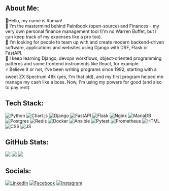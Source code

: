 ## About Me:

👋Hello, my name is Roman!
<br>
🔭 I'm the mastermind behind Paintbook (open-source) and Finances - my very own personal finance management tool (I'm no Warren Buffet, but I can keep track of my expenses like a pro too).
<br>
👯 I’m looking for people to team up with and create modern backend-driven software, applications and websites using Django with DRF, Flask or FastAPI.
<br>
🌱 I keep learning Django, devops workflows, object-oriented programming patterns and some frontend instruments like React, for example.
<br>
⚡ Believe it or not, I've been writing programs since 1992, starting with a sweet ZX Spectrum 48k (yes, I'm that old), and my first program helped me manage my cash like a boss. Now, I'm using my powers for good (and also to pay rent).

## Tech Stack:
![Python](https://img.shields.io/badge/python-343434?style=for-the-badge&logo=python&logoColor=white) ![Chart.js](https://img.shields.io/badge/chart.js-343434.svg?style=for-the-badge&logo=chart.js&logoColor=white) ![Django](https://img.shields.io/badge/django-343434.svg?style=for-the-badge&logo=django&logoColor=white) ![FastAPI](https://img.shields.io/badge/FastAPI-343434?style=for-the-badge&logo=fastapi&logoColor=white) ![Flask](https://img.shields.io/badge/flask-343434.svg?style=for-the-badge&logo=flask&logoColor=white) ![Nginx](https://img.shields.io/badge/nginx-343434.svg?style=for-the-badge&logo=nginx&logoColor=white) ![MariaDB](https://img.shields.io/badge/MariaDB-343434?style=for-the-badge&logo=mariadb&logoColor=white) ![Postgres](https://img.shields.io/badge/postgres-343434.svg?style=for-the-badge&logo=postgresql&logoColor=white) ![Redis](https://img.shields.io/badge/redis-343434.svg?style=for-the-badge&logo=redis&logoColor=white) ![Docker](https://img.shields.io/badge/docker-343434.svg?style=for-the-badge&logo=docker&logoColor=white) ![Ansible](https://img.shields.io/badge/Ansible-343434?style=for-the-badge&logo=ansible&logoColor=white) ![Pytest](https://img.shields.io/badge/pytest-343434.svg?style=for-the-badge&logo=pytest&logoColor=white) ![Prometheus](https://img.shields.io/badge/Prometheus-343434.svg?style=for-the-badge&logo=prometheus&logoColor=white) ![HTML](https://img.shields.io/badge/html5-343434.svg?style=for-the-badge&logo=html5&logoColor=white) ![CSS](https://img.shields.io/badge/css3-343434.svg?style=for-the-badge&logo=css3&logoColor=white) ![JS](https://img.shields.io/badge/javascript-343434.svg?style=for-the-badge&logo=javascript&logoColor=white)

## GitHub Stats:
![](https://github-readme-stats-git-masterrstaa-rickstaa.vercel.app/api?username=spaut33&theme=transparent&hide_border=true&card_width=400) ![](https://github-readme-streak-stats.herokuapp.com/?user=spaut33&theme=transparent&hide_border=true&card_width=400)
![](https://github-profile-summary-cards.vercel.app/api/cards/profile-details?username=spaut33&theme=transparent)


## Socials:
[![LinkedIn](https://img.shields.io/badge/LinkedIn-%230077B5.svg?logo=linkedin&logoColor=white&style=for-the-badge)](https://linkedin.com/in/roman-petrakov-a160aa70) [![Facebook](https://img.shields.io/badge/Facebook-%231877F2.svg?logo=Facebook&logoColor=white&style=for-the-badge)](https://facebook.com/roman.petrakov.3) [![Instagram](https://img.shields.io/badge/Instagram-%23E4405F.svg?logo=Instagram&logoColor=white&style=for-the-badge)](https://instagram.com/roman.petrakov)
